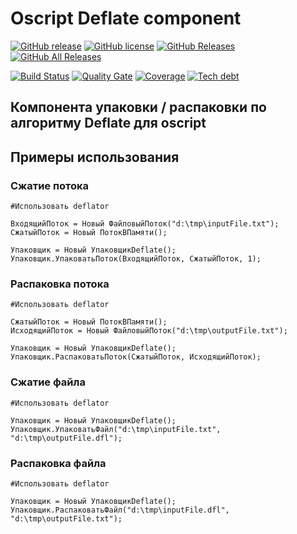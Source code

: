 # Oscript Deflate component

[![GitHub release](https://img.shields.io/github/release/ArKuznetsov/oscript-deflate.svg?style=flat-square)](https://github.com/ArKuznetsov/oscript-deflate/releases)
[![GitHub license](https://img.shields.io/github/license/ArKuznetsov/oscript-deflate.svg?style=flat-square)](https://github.com/ArKuznetsov/oscript-deflate/blob/master/LICENSE)
[![GitHub Releases](https://img.shields.io/github/downloads/ArKuznetsov/oscript-deflate/latest/total?style=flat-square)](https://github.com/ArKuznetsov/oscript-deflate/releases)
[![GitHub All Releases](https://img.shields.io/github/downloads/ArKuznetsov/oscript-deflate/total?style=flat-square)](https://github.com/ArKuznetsov/oscript-deflate/releases)

[![Build Status](https://img.shields.io/github/workflow/status/ArKuznetsov/oscript-deflate/%D0%9A%D0%BE%D0%BD%D1%82%D1%80%D0%BE%D0%BB%D1%8C%20%D0%BA%D0%B0%D1%87%D0%B5%D1%81%D1%82%D0%B2%D0%B0)](https://github.com/arkuznetsov/oscript-deflate/actions/)
[![Quality Gate](https://open.checkbsl.org/api/project_badges/measure?project=oscript-deflate&metric=alert_status)](https://open.checkbsl.org/dashboard/index/oscript-deflate)
[![Coverage](https://open.checkbsl.org/api/project_badges/measure?project=oscript-deflate&metric=coverage)](https://open.checkbsl.org/dashboard/index/oscript-deflate)
[![Tech debt](https://open.checkbsl.org/api/project_badges/measure?project=oscript-deflate&metric=sqale_index)](https://open.checkbsl.org/dashboard/index/oscript-deflate)

## Компонента упаковки / распаковки по алгоритму Deflate для oscript

## Примеры использования

### Сжатие потока

```bsl
#Использовать deflator

ВходящийПоток = Новый ФайловыйПоток("d:\tmp\inputFile.txt");
СжатыйПоток = Новый ПотокВПамяти();

Упаковщик = Новый УпаковщикDeflate();
Упаковщик.УпаковатьПоток(ВходящийПоток, СжатыйПоток, 1);

```

### Распаковка потока

```bsl
#Использовать deflator

СжатыйПоток = Новый ПотокВПамяти();
ИсходящийПоток = Новый ФайловыйПоток("d:\tmp\outputFile.txt");

Упаковщик = Новый УпаковщикDeflate();
Упаковщик.РаспаковатьПоток(СжатыйПоток, ИсходящийПоток);

```

### Сжатие файла

```bsl
#Использовать deflator
 
Упаковщик = Новый УпаковщикDeflate();
Упаковщик.УпаковатьФайл("d:\tmp\inputFile.txt", "d:\tmp\outputFile.dfl");

```

### Распаковка файла

```bsl
#Использовать deflator

Упаковщик = Новый УпаковщикDeflate();
Упаковщик.РаспаковатьФайл("d:\tmp\inputFile.dfl", "d:\tmp\outputFile.txt");

```

